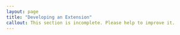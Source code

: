 ```yaml
---
layout: page
title: "Developing an Extension"
callout: This section is incomplete. Please help to improve it.
---
```

